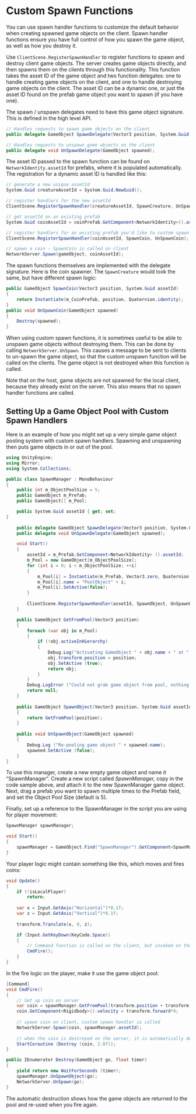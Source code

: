 # Custom Spawn Functions

You can use spawn handler functions to customize the default behavior when creating spawned game objects on the client. Spawn handler functions ensure you have full control of how you spawn the game object, as well as how you destroy it.

Use `ClientScene.RegisterSpawnHandler` to register functions to spawn and destroy client game objects. The server creates game objects directly, and then spawns them on the clients through this functionality. This function takes the asset ID of the game object and two function delegates: one to handle creating game objects on the client, and one to handle destroying game objects on the client. The asset ID can be a dynamic one, or just the asset ID found on the prefab game object you want to spawn (if you have one).

The spawn / unspawn delegates need to have this game object signature. This is defined in the high level API.

``` cs
// Handles requests to spawn game objects on the client
public delegate GameObject SpawnDelegate(Vector3 position, System.Guid assetId);

// Handles requests to unspawn game objects on the client
public delegate void UnSpawnDelegate(GameObject spawned);
```

The asset ID passed to the spawn function can be found on `NetworkIdentity.assetId` for prefabs, where it is populated automatically. The registration for a dynamic asset ID is handled like this:

``` cs
// generate a new unique assetId 
System.Guid creatureAssetId = System.Guid.NewGuid();

// register handlers for the new assetId
ClientScene.RegisterSpawnHandler(creatureAssetId, SpawnCreature, UnSpawnCreature);

// get assetId on an existing prefab
System.Guid coinAssetId = coinPrefab.GetComponent<NetworkIdentity>().assetId;

// register handlers for an existing prefab you'd like to custom spawn
ClientScene.RegisterSpawnHandler(coinAssetId, SpawnCoin, UnSpawnCoin);

// spawn a coin - SpawnCoin is called on client
NetworkServer.Spawn(gameObject, coinAssetId);
```

The spawn functions themselves are implemented with the delegate signature. Here is the coin spawner. The `SpawnCreature` would look the same, but have different spawn logic:

``` cs
public GameObject SpawnCoin(Vector3 position, System.Guid assetId)
{
    return Instantiate(m_CoinPrefab, position, Quaternion.identity);
}
public void UnSpawnCoin(GameObject spawned)
{
    Destroy(spawned);
}
```

When using custom spawn functions, it is sometimes useful to be able to unspawn game objects without destroying them. This can be done by calling `NetworkServer.UnSpawn`. This causes a message to be sent to clients to un-spawn the game object, so that the custom unspawn function will be called on the clients. The game object is not destroyed when this function is called.

Note that on the host, game objects are not spawned for the local client, because they already exist on the server. This also means that no spawn handler functions are called.

## Setting Up a Game Object Pool with Custom Spawn Handlers

Here is an example of how you might set up a very simple game object pooling system with custom spawn handlers. Spawning and unspawning then puts game objects in or out of the pool.

``` cs
using UnityEngine;
using Mirror;
using System.Collections;

public class SpawnManager : MonoBehaviour
{
    public int m_ObjectPoolSize = 5;
    public GameObject m_Prefab;
    public GameObject[] m_Pool;

    public System.Guid assetId { get; set;
}
    
    public delegate GameObject SpawnDelegate(Vector3 position, System.Guid assetId);
    public delegate void UnSpawnDelegate(GameObject spawned);

    void Start()
    {
        assetId = m_Prefab.GetComponent<NetworkIdentity> ().assetId;
        m_Pool = new GameObject[m_ObjectPoolSize];
        for (int i = 0; i < m_ObjectPoolSize; ++i)
        {
            m_Pool[i] = Instantiate(m_Prefab, Vector3.zero, Quaternion.identity);
            m_Pool[i].name = "PoolObject" + i;
            m_Pool[i].SetActive(false);
        }
        
        ClientScene.RegisterSpawnHandler(assetId, SpawnObject, UnSpawnObject.md);
    }

    public GameObject GetFromPool(Vector3 position)
    {
        foreach (var obj in m_Pool)
        {
            if (!obj.activeInHierarchy)
            {
                Debug.Log("Activating GameObject " + obj.name + " at " + position);
                obj.transform.position = position;
                obj.SetActive (true);
                return obj;
            }
        }
        Debug.LogError ("Could not grab game object from pool, nothing available");
        return null;
    }
    
    public GameObject SpawnObject(Vector3 position, System.Guid assetId)
    {
        return GetFromPool(position);
    }
    
    public void UnSpawnObject(GameObject spawned)
    {
        Debug.Log ("Re-pooling game object " + spawned.name);
        spawned.SetActive (false);
    }
}
```

To use this manager, create a new empty game object and name it “SpawnManager”. Create a new script called *SpawnManager,* copy in the code sample above, and attach it to the new SpawnManager game object. Next, drag a prefab you want to spawn multiple times to the Prefab field, and set the Object Pool Size (default is 5).

Finally, set up a reference to the SpawnManager in the script you are using for player movement:

``` cs
SpawnManager spawnManager;

void Start()
{
    spawnManager = GameObject.Find("SpawnManager").GetComponent<SpawnManager> ();
}
```

Your player logic might contain something like this, which moves and fires coins:

``` cs
void Update()
{
    if (!isLocalPlayer)
        return;
    
    var x = Input.GetAxis("Horizontal")*0.1f;
    var z = Input.GetAxis("Vertical")*0.1f;
    
    transform.Translate(x, 0, z);

    if (Input.GetKeyDown(KeyCode.Space))
    {
        // Command function is called on the client, but invoked on the server
        CmdFire();
    }
}
```

In the fire logic on the player, make it use the game object pool:

``` cs
[Command]
void CmdFire()
{
    // Set up coin on server
    var coin = spawnManager.GetFromPool(transform.position + transform.forward);  
    coin.GetComponent<Rigidbody>().velocity = transform.forward*4;
    
    // spawn coin on client, custom spawn handler is called
    NetworkServer.Spawn(coin, spawnManager.assetId);
    
    // when the coin is destroyed on the server, it is automatically destroyed on clients
    StartCoroutine (Destroy (coin, 2.0f));
}

public IEnumerator Destroy(GameObject go, float timer)
{
    yield return new WaitForSeconds (timer);
    spawnManager.UnSpawnObject(go);
    NetworkServer.UnSpawn(go);
}
```

The automatic destruction shows how the game objects are returned to the pool and re-used when you fire again.
